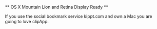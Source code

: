 ** OS X Mountain Lion and Retina Display Ready **

If you use the social bookmark service kippt.com and own a Mac you are going to love clipApp.